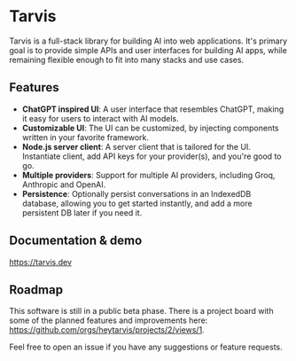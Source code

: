 # Tarvis

Tarvis is a full-stack library for building AI into web applications. It's primary goal is to provide simple
APIs and user interfaces for building AI apps, while remaining flexible enough to fit into many stacks and use cases. 

## Features

- **ChatGPT inspired UI**: A user interface that resembles ChatGPT, making it easy for users to interact with AI models.
- **Customizable UI**: The UI can be customized, by injecting components written in your favorite framework.
- **Node.js server client**: A server client that is tailored for the UI. Instantiate client, add API keys for your provider(s), and you're good to go.
- **Multiple providers**: Support for multiple AI providers, including Groq, Anthropic and OpenAI.
- **Persistence**: Optionally persist conversations in an IndexedDB database, allowing you to get started instantly, and add a more persistent DB later if you need it.

## Documentation & demo

https://tarvis.dev

## Roadmap

This software is still in a public beta phase. There is a project board with
some of the planned features and improvements here: https://github.com/orgs/heytarvis/projects/2/views/1.

Feel free to open an issue if you have any suggestions or feature requests.
